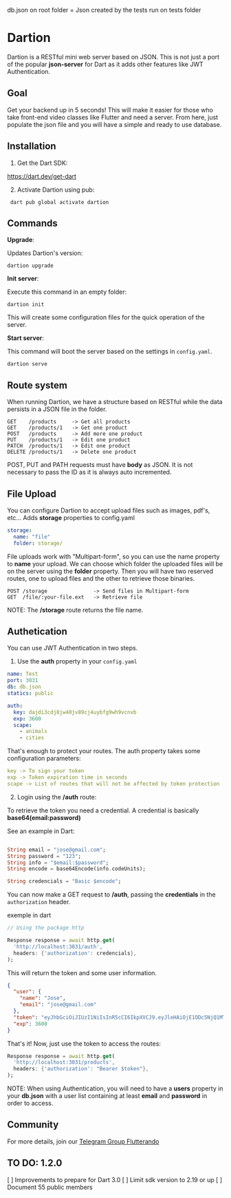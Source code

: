 db.json on root folder = Json created by the tests run on tests folder

# Dartion

Dartion is a RESTful mini web server based on JSON.
This is not just a port of the popular **json-server** for Dart as it adds other features like JWT Authentication.

## Goal

Get your backend up in 5 seconds!
This will make it easier for those who take front-end video classes like Flutter and need a server.
From here, just populate the json file and you will have a simple and ready to use database.

## Installation

1. Get the Dart SDK:

https://dart.dev/get-dart

2. Activate Dartion using pub:

```
 dart pub global activate dartion
```

## Commands

**Upgrade**:

Updates Dartion's version:

```
dartion upgrade
```

**Init server**:

Execute this command in an empty folder:

```
dartion init
```

This will create some configuration files for the quick operation of the server.

**Start server**:

This command will boot the server based on the settings in `config.yaml`.

```
dartion serve
```

## Route system

When running Dartion, we have a structure based on RESTful while the data persists in a JSON file in the folder.

```
GET    /products     -> Get all products
GET    /products/1   -> Get one product
POST   /products     -> Add more one product
PUT    /products/1   -> Edit one product
PATCH  /products/1   -> Edit one product
DELETE /products/1   -> Delete one product
```

POST, PUT and PATH requests must have **body** as JSON. It is not necessary to pass the ID as it is always auto incremented.

## File Upload

You can configure Dartion to accept upload files such as images, pdf's, etc...
Adds **storage** properties to config.yaml
```yaml
storage:
  name: "file"
  folder: storage/
```

File uploads work with "Multipart-form", so you can use the name property to **name** your upload.
We can choose which folder the uploaded files will be on the server using the **folder** property.
Then you will have two reserved routes, one to upload files and the other to retrieve those binaries.
```
POST /storage               -> Send files in Multipart-form
GET  /file/:your-file.ext   -> Retrieve file 
```

NOTE: The **/storage** route returns the file name.



## Authetication

You can use JWT Authentication in two steps.

1. Use the **auth** property in your `config.yaml`

```yaml
name: Test
port: 3031
db: db.json
statics: public

auth:
  key: dajdi3cdj8jw40jv89cj4uybfg9wh9vcnvb
  exp: 3600
  scape:
    - animals
    - cities
```

That's enough to protect your routes.
The auth property takes some configuration parameters:

```yaml
key -> To sign your token
exp -> Token expiration time in seconds
scape -> List of routes that will not be affected by token protection
```

2. Login using the **/auth** route:

To retrieve the token you need a credential.
A credential is basically **base64(email:password)**

See an example in Dart:

```dart

String email = "jose@gmail.com";
String password = "123";
String info = "$email:$password";
String encode = base64Encode(info.codeUnits);

String credencials = "Basic $encode";

```

You can now make a GET request to **/auth**, passing the **credentials** in the `authorization` header.

exemple in dart

```dart
// Using the package http

Response response = await http.get(
  'http://localhost:3031/auth',
  headers: {'authorization': credencials},
);
```

This will return the token and some user information.

```json
{
  "user": {
    "name": "Jose",
    "email": "jose@gmail.com"
  },
  "token": "eyJhbGciOiJIUzI1NiIsInR5cCI6IkpXVCJ9.eyJleHAiOjE1ODc5NjQ1MTAsImlhdCI6MTU4Nzk2MDkxMCwiaXNzIjoiZGFydGlvIiwic3ViIjoibnVsbCJ9.5AeEIpYeu04fKINg6e8Ic5fpT0-KyZH8yPLOO6HoLVA",
  "exp": 3600
}
```

That's it! Now, just use the token to access the routes:

```dart
Response response = await http.get(
  'http://localhost:3031/products',
  headers: {'authorization': "Bearer $token"},
);
```

NOTE: When using Authentication, you will need to have a **users** property in your **db.json** with a user list containing at least **email** and **password** in order to access.

## Community

For more details, join our [Telegram Group Flutterando](https://t.me/flutterando)



## TO DO: 1.2.0 
[   ] Improvements to prepare for Dart 3.0
[   ] Limit sdk version to 2.19 or up
[   ] Document 55 public members